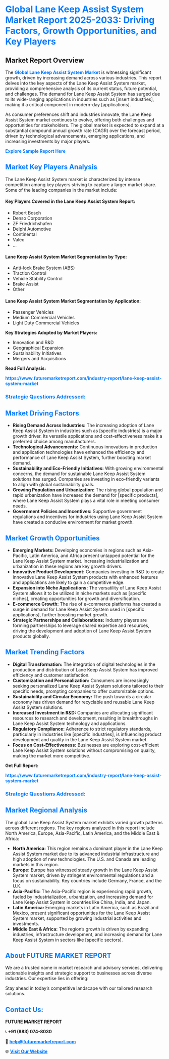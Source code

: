 <h1 style="color: #007BFF;">Global Lane Keep Assist System Market Report 2025-2033: Driving Factors, Growth Opportunities, and Key Players</h1>

<section id="overview">
<h2>Market Report Overview</h2>
<p>The <a href="https://www.futuremarketreport.com/industry-report/lane-keep-assist-system-market" style="color: #007BFF; text-decoration: none;"><strong>Global Lane Keep Assist System Market</strong></a> is witnessing significant growth, driven by increasing demand across various industries. This report delves into the key aspects of the Lane Keep Assist System market, providing a comprehensive analysis of its current status, future potential, and challenges. The demand for Lane Keep Assist System has surged due to its wide-ranging applications in industries such as [insert industries], making it a critical component in modern-day [applications].</p>
<p>As consumer preferences shift and industries innovate, the Lane Keep Assist System market continues to evolve, offering both challenges and opportunities for stakeholders. The global market is expected to expand at a substantial compound annual growth rate (CAGR) over the forecast period, driven by technological advancements, emerging applications, and increasing investments by major players.</p>
</section>

<section id="overview">
<p><a href="https://www.futuremarketreport.com/request-sample/reportId=105754" style="color: #007BFF; text-decoration: none;"><strong>Explore Sample Report Here</strong></a></p>
</section>

<section id="key-players">
<h2 style="color: #007BFF;">Market Key Players Analysis</h2>
<p>The Lane Keep Assist System market is characterized by intense competition among key players striving to capture a larger market share. Some of the leading companies in the market include:</p>
<h4>Key Players Covered in the Lane Keep Assist System Report:</h4>
<ul><li>Robert Bosch</li><li>Denso Corporation</li><li>ZF Friedrichshafen</li><li>Delphi Automotive</li><li>Continental</li><li>Valeo</li><li>...</li></ul>
<h4>Lane Keep Assist System Market Segmentation by Type:</h4>
<ul><li>Anti-lock Brake System (ABS)</li><li>Traction Control</li><li>Vehicle Stability Control</li><li>Brake Assist</li><li>Other</li></ul>

<h4>Lane Keep Assist System Market Segmentation by Application:</h4>
<ul><li>Passenger Vehicles</li><li>Medium Commercial Vehicles</li><li>Light Duty Commercial Vehicles</li></ul>
<p><strong>Key Strategies Adopted by Market Players:</strong></p>
<ul>
<li>Innovation and R&D</li>
<li>Geographical Expansion</li>
<li>Sustainability Initiatives</li>
<li>Mergers and Acquisitions</li>
</ul>
</section>

<section>
<p><strong>Read Full Analysis: </strong></p><a href="https://www.futuremarketreport.com/industry-report/lane-keep-assist-system-market" style="color: #007BFF; text-decoration: none;"><strong>https://www.futuremarketreport.com/industry-report/lane-keep-assist-system-market</strong></a>
<h3 style="color: #007BFF;">Strategic Questions Addressed:</h3>
</section>

<section id="driving-factors">
<h2 style="color: #007BFF;">Market Driving Factors</h2>
<ul>
<li><strong>Rising Demand Across Industries:</strong> The increasing adoption of Lane Keep Assist System in industries such as [specific industries] is a major growth driver. Its versatile applications and cost-effectiveness make it a preferred choice among manufacturers.</li>
<li><strong>Technological Advancements:</strong> Continuous innovations in production and application technologies have enhanced the efficiency and performance of Lane Keep Assist System, further boosting market demand.</li>
<li><strong>Sustainability and Eco-Friendly Initiatives:</strong> With growing environmental concerns, the demand for sustainable Lane Keep Assist System solutions has surged. Companies are investing in eco-friendly variants to align with global sustainability goals.</li>
<li><strong>Growing Population and Urbanization:</strong> The rising global population and rapid urbanization have increased the demand for [specific products], where Lane Keep Assist System plays a vital role in meeting consumer needs.</li>
<li><strong>Government Policies and Incentives:</strong> Supportive government regulations and incentives for industries using Lane Keep Assist System have created a conducive environment for market growth.</li>
</ul>
</section>

<section id="growth-opportunities">
<h2 style="color: #007BFF;">Market Growth Opportunities</h2>
<ul>
<li><strong>Emerging Markets:</strong> Developing economies in regions such as Asia-Pacific, Latin America, and Africa present untapped potential for the Lane Keep Assist System market. Increasing industrialization and urbanization in these regions are key growth drivers.</li>
<li><strong>Innovative Product Development:</strong> Companies investing in R&D to create innovative Lane Keep Assist System products with enhanced features and applications are likely to gain a competitive edge.</li>
<li><strong>Expansion into Niche Applications:</strong> The versatility of Lane Keep Assist System allows it to be utilized in niche markets such as [specific niches], creating opportunities for growth and diversification.</li>
<li><strong>E-commerce Growth:</strong> The rise of e-commerce platforms has created a surge in demand for Lane Keep Assist System used in [specific applications], further boosting market growth.</li>
<li><strong>Strategic Partnerships and Collaborations:</strong> Industry players are forming partnerships to leverage shared expertise and resources, driving the development and adoption of Lane Keep Assist System products globally.</li>
</ul>
</section>

<section id="trending-factors">
<h2 style="color: #007BFF;">Market Trending Factors</h2>
<ul>
<li><strong>Digital Transformation:</strong> The integration of digital technologies in the production and distribution of Lane Keep Assist System has improved efficiency and customer satisfaction.</li>
<li><strong>Customization and Personalization:</strong> Consumers are increasingly seeking personalized Lane Keep Assist System solutions tailored to their specific needs, prompting companies to offer customizable options.</li>
<li><strong>Sustainability and Circular Economy:</strong> The push towards a circular economy has driven demand for recyclable and reusable Lane Keep Assist System solutions.</li>
<li><strong>Increased Investment in R&D:</strong> Companies are allocating significant resources to research and development, resulting in breakthroughs in Lane Keep Assist System technology and applications.</li>
<li><strong>Regulatory Compliance:</strong> Adherence to strict regulatory standards, particularly in industries like [specific industries], is influencing product development and quality in the Lane Keep Assist System market.</li>
<li><strong>Focus on Cost-Effectiveness:</strong> Businesses are exploring cost-efficient Lane Keep Assist System solutions without compromising on quality, making the market more competitive.</li>
</ul>
</section>

<section>
<p><strong>Get Full Report: </strong></p><a href="https://www.futuremarketreport.com/industry-report/lane-keep-assist-system-market" style="color: #007BFF; text-decoration: none;"><strong>https://www.futuremarketreport.com/industry-report/lane-keep-assist-system-market</strong></a>
<h3 style="color: #007BFF;">Strategic Questions Addressed:</h3>
</section>


<section id="regional-analysis">
<h2 style="color: #007BFF;">Market Regional Analysis</h2>
<p>The global Lane Keep Assist System market exhibits varied growth patterns across different regions. The key regions analyzed in this report include North America, Europe, Asia-Pacific, Latin America, and the Middle East & Africa:</p>
<ul>
<li><strong>North America:</strong> This region remains a dominant player in the Lane Keep Assist System market due to its advanced industrial infrastructure and high adoption of new technologies. The U.S. and Canada are leading markets in this region.</li>
<li><strong>Europe:</strong> Europe has witnessed steady growth in the Lane Keep Assist System market, driven by stringent environmental regulations and a focus on sustainability. Key countries include Germany, France, and the U.K.</li>
<li><strong>Asia-Pacific:</strong> The Asia-Pacific region is experiencing rapid growth, fueled by industrialization, urbanization, and increasing demand for Lane Keep Assist System in countries like China, India, and Japan.</li>
<li><strong>Latin America:</strong> Emerging markets in Latin America, such as Brazil and Mexico, present significant opportunities for the Lane Keep Assist System market, supported by growing industrial activities and investments.</li>
<li><strong>Middle East & Africa:</strong> The region’s growth is driven by expanding industries, infrastructure development, and increasing demand for Lane Keep Assist System in sectors like [specific sectors].</li>
</ul>
</section>

<footer>
<h2 style="color: #007BFF;">About FUTURE MARKET REPORT</h2>
<p>We are a trusted name in market research and advisory services, delivering actionable insights and strategic support to businesses across diverse industries. Our expertise lies in offering:</p>

<p>Stay ahead in today’s competitive landscape with our tailored research solutions.</p>

<h2 style="color: #007BFF;">Contact Us:</h2>
<p><strong>FUTURE MARKET REPORT</strong></p>
<p>📞 <strong>+91 (883) 074-8030</strong></p>
<p>📧 <strong><a href="mailto:help@futuremarketreport.com" style="color: #007BFF;">help@futuremarketreport.com</a></strong></p>
<p>🌐 <strong><a href="https://www.futuremarketreport.com/" style="color: #007BFF;">Visit Our Website</a></strong></p>
</footer>